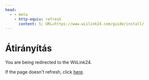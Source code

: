 ```yaml
---
head:
  - - meta
    - http-equiv: refresh
      content: 5; URL=https://www.wiilink24.com/guide/install/
---
```


# Átirányítás

You are being redirected to the WiiLink24.

If the page doesn't refresh, click [here](https://www.wiilink24.com/guide/install/).

